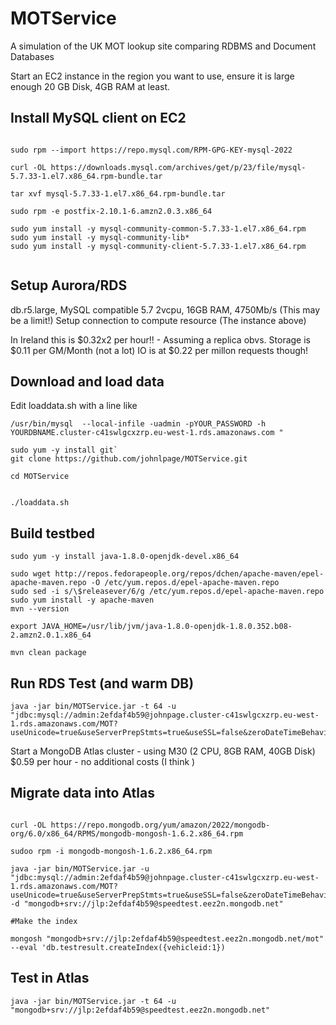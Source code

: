 # MOTService
A simulation of the UK MOT lookup site comparing RDBMS and Document Databases

Start an EC2 instance in the region you want to use, ensure it is large enough
20 GB Disk, 4GB RAM at least.


Install MySQL  client on EC2
----------------------
```

sudo rpm --import https://repo.mysql.com/RPM-GPG-KEY-mysql-2022

curl -OL https://downloads.mysql.com/archives/get/p/23/file/mysql-5.7.33-1.el7.x86_64.rpm-bundle.tar

tar xvf mysql-5.7.33-1.el7.x86_64.rpm-bundle.tar

sudo rpm -e postfix-2.10.1-6.amzn2.0.3.x86_64

sudo yum install -y mysql-community-common-5.7.33-1.el7.x86_64.rpm
sudo yum install -y mysql-community-lib*
sudo yum install -y mysql-community-client-5.7.33-1.el7.x86_64.rpm


```

Setup Aurora/RDS
--------------

db.r5.large, MySQL compatible 5.7 2vcpu, 16GB RAM, 4750Mb/s (This may be a limit!)
Setup connection to compute resource (The instance above)

In Ireland this is $0.32x2 per hour!! - Assuming a replica obvs.
Storage is $0.11 per GM/Month (not a lot)
IO is at $0.22 per millon requests though!


Download and load data
------------------------

Edit loaddata.sh with a line like

`/usr/bin/mysql  --local-infile -uadmin -pYOUR_PASSWORD -h YOURDBNAME.cluster-c41swlgcxzrp.eu-west-1.rds.amazonaws.com "`

```
sudo yum -y install git`
git clone https://github.com/johnlpage/MOTService.git

cd MOTService 


./loaddata.sh

```

Build testbed
---------------
```
sudo yum -y install java-1.8.0-openjdk-devel.x86_64

sudo wget http://repos.fedorapeople.org/repos/dchen/apache-maven/epel-apache-maven.repo -O /etc/yum.repos.d/epel-apache-maven.repo
sudo sed -i s/\$releasever/6/g /etc/yum.repos.d/epel-apache-maven.repo
sudo yum install -y apache-maven
mvn --version

export JAVA_HOME=/usr/lib/jvm/java-1.8.0-openjdk-1.8.0.352.b08-2.amzn2.0.1.x86_64

mvn clean package
```

Run RDS Test (and warm DB)
--------------------------
```
java -jar bin/MOTService.jar -t 64 -u  "jdbc:mysql://admin:2efdaf4b59@johnpage.cluster-c41swlgcxzrp.eu-west-1.rds.amazonaws.com/MOT?useUnicode=true&useServerPrepStmts=true&useSSL=false&zeroDateTimeBehavior=convertToNull" 

```

Start a MongoDB Atlas cluster - using M30 (2 CPU, 8GB RAM, 40GB Disk) $0.59 per hour - no additional costs (I think )


Migrate data into Atlas
------------------------

```

curl -OL https://repo.mongodb.org/yum/amazon/2022/mongodb-org/6.0/x86_64/RPMS/mongodb-mongosh-1.6.2.x86_64.rpm

sudoo rpm -i mongodb-mongosh-1.6.2.x86_64.rpm

java -jar bin/MOTService.jar -u  "jdbc:mysql://admin:2efdaf4b59@johnpage.cluster-c41swlgcxzrp.eu-west-1.rds.amazonaws.com/MOT?useUnicode=true&useServerPrepStmts=true&useSSL=false&zeroDateTimeBehavior=convertToNull" -d "mongodb+srv://jlp:2efdaf4b59@speedtest.eez2n.mongodb.net"

#Make the index

mongosh "mongodb+srv://jlp:2efdaf4b59@speedtest.eez2n.mongodb.net/mot"  --eval 'db.testresult.createIndex({vehicleid:1})
```

Test in Atlas
---------------

```
java -jar bin/MOTService.jar -t 64 -u  "mongodb+srv://jlp:2efdaf4b59@speedtest.eez2n.mongodb.net"
```